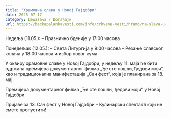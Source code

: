 ```yaml
---
title: "Храмовна слава у Новој Гајдобри"
date: 2025-07-17
category: Дешавања / Догађаји
url: https://backapalankavesti.com/info/crkvene-vesti/hramovna-slava-u-novoj-gajdobri-3/
---
```


Недеља (11.05.):
– Празнично бденије у 17:00 часова

Понедељак (12.05.):
– Света Литургија у 9:00 часова
– Резање славског колача у 18:00 часова и избор новог кума

У оквиру храмовне славе у Новој Гајдобри, у недељу 11. маја ће бити одржана премијера документарног филма „Ђе сте пошли, ђедови моји“, као и традиционална манифестација „Сач фест“, која је планирана за 18. мај.

Премијера документарног филма „Ђе сте пошли, ђедови моји“ у Новој Гајдобри

Пријаве за 13. Сач фест у Новој Гајдобри – Кулинарски спектакл који не смете пропустити!
